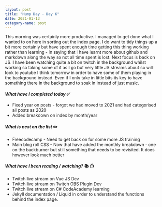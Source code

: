 ```yaml
---
layout: post
title: "Hump Day - Day 6"
date: 2021-01-13
category-name: post
---
```


This morning was certainly more productive.  I managed to get done what I wanted to on here in sorting out the index page.  I do want to tidy things up a bit more certainly but have spent enough time getting this thing working rather than learning - In saying that I have learnt more about github and markdown along the way so not all time spent is lost.  Next focus is back on JS.  I have been watching quite a bit on twitch in the background whilst working so taking some of it as I go but very little JS streams about so will look to youtube I think tomorrow in order to have some of them playing in the background instead.  Even if I only take in little bits its key to have something there in the background to soak in instead of just music.

#### ***What have I completed today*** :white_check_mark:

- Fixed year on posts - forgot we had moved to 2021 and had categorised all posts as 2020
- Added breakdown on index by month/year

#### ***What is next on the list*** :pencil2:

- Freecodecamp - Need to get back on for some more JS training
- Main blog roll CSS - Now that have added the monthly breakdown - one on the backburner but still something that needs to be revisited.  It does however look much better

#### ***What have I been reading / watching?*** :books: :tv:

- Twitch live stream on Vue JS Dev
- Twitch live stream on Twitch OBS Plugin Dev
- Twitch live stream on C# CodeAcademy learning
- Jekyll documentation / Liquid in order to understand the functions behind the index page.
